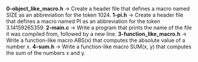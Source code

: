 **0-object_like_macro.h** -> Create a header file that defines a macro named SIZE as an abbreviation for the token 1024.
**1-pi.h** -> Create a header file that defines a macro named PI as an abbreviation for the token 3.14159265359.
**2-main.c** -> Write a program that prints the name of the file it was compiled from, followed by a new line.
**3-function_like_macro.h** -> Write a function-like macro ABS(x) that computes the absolute value of a number x.
**4-sum.h** -> Write a function-like macro SUM(x, y) that computes the sum of the numbers x and y.

